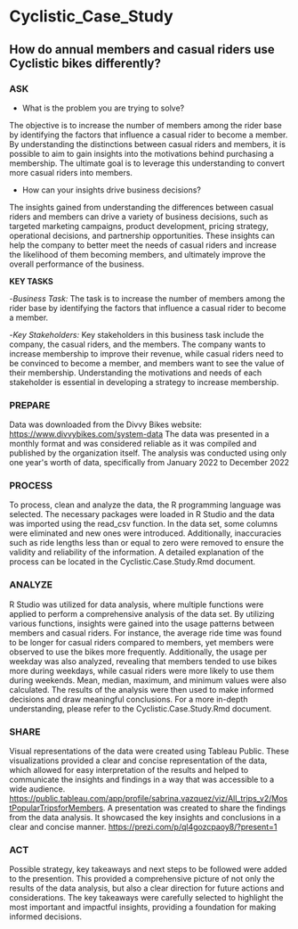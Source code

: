 # Cyclistic_Case_Study

## How do annual members and casual riders use Cyclistic bikes differently?

### **ASK**

- What is the problem you are trying to solve? 

The objective is to increase the number of members among the rider    base by identifying the factors that influence a casual rider to      become a member. By understanding the distinctions between casual     riders and members, it is possible to aim to gain insights into the motivations behind purchasing a membership. The ultimate goal is to leverage this understanding to convert more casual riders into members.

- How can your insights drive business decisions?

The insights gained from understanding the differences between casual riders and members can drive a variety of business decisions, such as targeted marketing campaigns, product development, pricing strategy,  operational decisions, and partnership opportunities. These insights  can help the company to better meet the needs of casual riders and    increase the likelihood of them becoming members, and ultimately      improve the overall performance of the business.


**KEY TASKS**

-*Business Task:* The task is to increase the number of members among the rider base by identifying the factors that influence a casual rider to become a member.

-*Key Stakeholders:* Key stakeholders in this business task include the company, the casual riders, and the members. The company wants to increase membership to improve their revenue, while casual riders need to be convinced to become a member, and members want to see the value of their membership. Understanding the motivations and needs of each stakeholder is essential in developing a strategy to increase membership.

### **PREPARE**

Data was downloaded from the Divvy Bikes website: https://www.divvybikes.com/system-data 
The data was presented in a monthly format and was considered reliable as it was compiled and published by the organization itself. The analysis was conducted using only one year's worth of data, specifically from January 2022 to December 2022

### **PROCESS** 

To process, clean and analyze the data, the R programming language was selected. The necessary packages were loaded in R Studio and the data was imported using the read_csv function. In the data set, some columns were eliminated and new ones were introduced. Additionally, inaccuracies such as ride lengths less than or equal to zero were removed to ensure the validity and reliability of the information. A detailed explanation of the process can be located in the Cyclistic.Case.Study.Rmd document.

### **ANALYZE**

R Studio was utilized for data analysis, where multiple functions were applied to perform a comprehensive analysis of the data set. By utilizing various functions, insights were gained into the usage patterns between members and casual riders. For instance, the average ride time was found to be longer for casual riders compared to members, yet members were observed to use the bikes more frequently. Additionally, the usage per weekday was also analyzed, revealing that members tended to use bikes more during weekdays, while casual riders were more likely to use them during weekends. Mean, median, maximum, and minimum values were also calculated.
The results of the analysis were then used to make informed decisions and draw meaningful conclusions.
For a more in-depth understanding, please refer to the Cyclistic.Case.Study.Rmd document.

### **SHARE**

Visual representations of the data were created using Tableau Public. These visualizations provided a clear and concise representation of the data, which allowed for easy interpretation of the results and helped to communicate the insights and findings in a way that was accessible to a wide audience. https://public.tableau.com/app/profile/sabrina.vazquez/viz/All_trips_v2/MostPopularTripsforMembers.
A presentation was created to share the findings from the data analysis. It showcased the key insights and conclusions in a clear and concise manner. https://prezi.com/p/ql4gozcpaoy8/?present=1

### **ACT** 

Possible strategy, key takeaways and next steps to be followed were added to the presention. This provided a comprehensive picture of not only the results of the data analysis, but also a clear direction for future actions and considerations. The key takeaways were carefully selected to highlight the most important and impactful insights, providing a foundation for making informed decisions.
